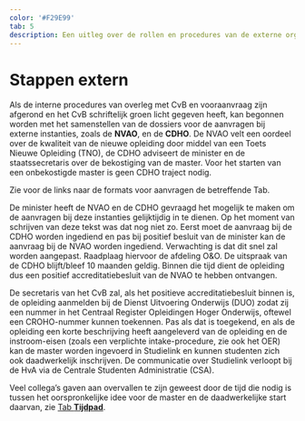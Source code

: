 ```yaml
---
color: '#F29E99'
tab: 5
description: Een uitleg over de rollen en procedures van de externe organisaties die betrokken zijn bij het proces van aanvragen en goedkeuren van een nieuwe opleiding.
---
```


# Stappen extern

Als de interne procedures van overleg met CvB en vooraanvraag zijn afgerond en het CvB schriftelijk groen licht gegeven heeft, kan begonnen worden met het samenstellen van de dossiers voor de aanvragen bij externe instanties, zoals de **NVAO**, en de **CDHO**. De NVAO velt een oordeel over de kwaliteit van de nieuwe opleiding door middel van een Toets Nieuwe Opleiding (TNO), de CDHO adviseert de minister en de staatssecretaris over de bekostiging van de master. Voor het starten van een onbekostigde master is geen CDHO traject nodig.

Zie voor de links naar de formats voor aanvragen de betreffende Tab.

De minister heeft de NVAO en de CDHO gevraagd het mogelijk te maken om de aanvragen bij deze instanties gelijktijdig in te dienen. Op het moment van schrijven van deze tekst was dat nog niet zo. Eerst moet de aanvraag bij de CDHO worden ingediend en pas bij positief besluit van de minister kan de aanvraag bij de NVAO worden ingediend. Verwachting is dat dit snel zal worden aangepast. Raadplaag hiervoor de afdeling O&O. De uitspraak van de CDHO blijft/bleef 10 maanden geldig. Binnen die tijd dient de opleiding dus een positief accreditatiebesluit van de NVAO te hebben ontvangen.

De secretaris van het CvB zal, als het positieve accreditatiebesluit binnen is, de opleiding aanmelden bij de Dienst Uitvoering Onderwijs (DUO) zodat zij een nummer in het Centraal Register Opleidingen Hoger Onderwijs, oftewel een CROHO-nummer kunnen toekennen. Pas als dat is toegekend, en als de opleiding een korte beschrijving heeft aangeleverd van de opleiding en de instroom-eisen (zoals een verplichte intake-procedure, zie ook het OER) kan de master worden ingevoerd in Studielink en kunnen studenten zich ook daadwerkelijk inschrijven. De communicatie over Studielink verloopt bij de HvA via de Centrale Studenten Administratie (CSA).

Veel collega’s gaven aan overvallen te zijn geweest door de tijd die nodig is tussen het oorspronkelijke idee voor de master en de daadwerkelijke start daarvan, zie [Tab **Tijdpad**](/1.tijdpad.html).

